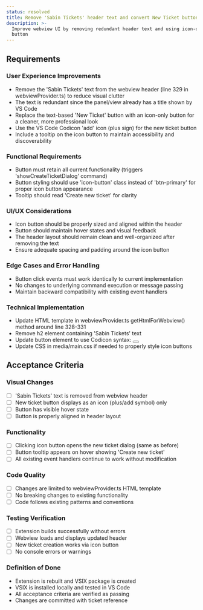 ```yaml
---
status: resolved
title: Remove 'Sabin Tickets' header text and convert New Ticket button to icon
description: >-
  Improve webview UI by removing redundant header text and using icon-only
  button
---
```

## Requirements

### User Experience Improvements
- Remove the 'Sabin Tickets' text from the webview header (line 329 in webviewProvider.ts) to reduce visual clutter
- The text is redundant since the panel/view already has a title shown by VS Code
- Replace the text-based 'New Ticket' button with an icon-only button for a cleaner, more professional look
- Use the VS Code Codicon 'add' icon (plus sign) for the new ticket button
- Include a tooltip on the icon button to maintain accessibility and discoverability

### Functional Requirements
- Button must retain all current functionality (triggers 'showCreateTicketDialog' command)
- Button styling should use 'icon-button' class instead of 'btn-primary' for proper icon button appearance
- Tooltip should read 'Create new ticket' for clarity

### UI/UX Considerations
- Icon button should be properly sized and aligned within the header
- Button should maintain hover states and visual feedback
- The header layout should remain clean and well-organized after removing the text
- Ensure adequate spacing and padding around the icon button

### Edge Cases and Error Handling
- Button click events must work identically to current implementation
- No changes to underlying command execution or message passing
- Maintain backward compatibility with existing event handlers

### Technical Implementation
- Update HTML template in webviewProvider.ts getHtmlForWebview() method around line 328-331
- Remove h2 element containing 'Sabin Tickets' text
- Update button element to use Codicon syntax: <button class="icon-button" title="Create new ticket"></button>
- Update CSS in media/main.css if needed to properly style icon buttons

## Acceptance Criteria

### Visual Changes
- [ ] 'Sabin Tickets' text is removed from webview header
- [ ] New ticket button displays as an icon (plus/add symbol) only
- [ ] Button has visible hover state
- [ ] Button is properly aligned in header layout

### Functionality
- [ ] Clicking icon button opens the new ticket dialog (same as before)
- [ ] Button tooltip appears on hover showing 'Create new ticket'
- [ ] All existing event handlers continue to work without modification

### Code Quality
- [ ] Changes are limited to webviewProvider.ts HTML template
- [ ] No breaking changes to existing functionality
- [ ] Code follows existing patterns and conventions

### Testing Verification
- [ ] Extension builds successfully without errors
- [ ] Webview loads and displays updated header
- [ ] New ticket creation works via icon button
- [ ] No console errors or warnings

### Definition of Done
- Extension is rebuilt and VSIX package is created
- VSIX is installed locally and tested in VS Code
- All acceptance criteria are verified as passing
- Changes are committed with ticket reference
